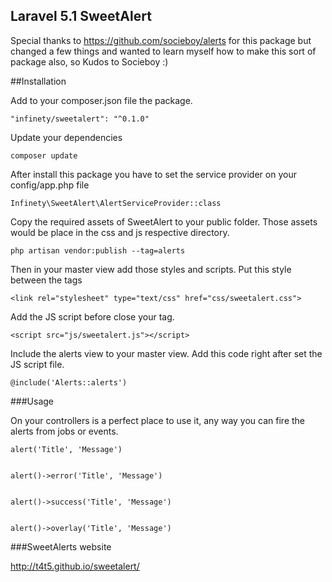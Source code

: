 ## Laravel 5.1 SweetAlert

Special thanks to https://github.com/socieboy/alerts for this package but changed a few things and wanted to learn myself how to make this sort of package also, so Kudos to Socieboy :)

##Installation

Add to your composer.json file the package.

````
"infinety/sweetalert": "^0.1.0"
````

Update your dependencies

````
composer update
````

After install this package you have to set the service provider on your config/app.php file

````
Infinety\SweetAlert\AlertServiceProvider::class
````


Copy the required assets of SweetAlert to your public folder. Those assets would be place in the css and js respective directory.

````
php artisan vendor:publish --tag=alerts
````

Then in your master view add those styles and scripts. Put this style between the <head> </head> tags

````
<link rel="stylesheet" type="text/css" href="css/sweetalert.css">
````

Add the JS script before close your </body> tag.

````
<script src="js/sweetalert.js"></script>
````

Include the alerts view to your master view. Add this code right after set the JS script file.

````
@include('Alerts::alerts')
````

###Usage

On your controllers is a perfect place to use it, any way you can fire the alerts from jobs or events.

````
alert('Title', 'Message')


alert()->error('Title', 'Message')


alert()->success('Title', 'Message')


alert()->overlay('Title', 'Message')
````



###SweetAlerts website

http://t4t5.github.io/sweetalert/